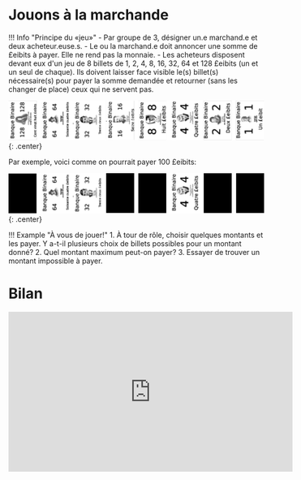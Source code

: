 # Jouons à la marchande

!!! Info "Principe du «jeu»"
    - Par groupe de 3, désigner un.e marchand.e et deux acheteur.euse.s.
    - Le ou la marchand.e doit annoncer une somme de £eibits à payer. Elle ne rend pas la monnaie.
    - Les acheteurs disposent devant eux d'un jeu de 8 billets de 1, 2, 4, 8, 16, 32, 64 et 128 £eibits (un et un seul de chaque). Ils doivent laisser face visible le(s) billet(s) nécessaire(s) pour payer la somme demandée et retourner (sans les changer de place) ceux qui ne servent pas.

![](jeu_billets.png){: .center}

Par exemple, voici comme on pourrait payer 100 £eibits:

![](100.png){: .center}

!!! Example "À vous de jouer!"
    1. À tour de rôle, choisir quelques montants et les payer. Y a-t-il plusieurs choix de billets possibles pour un montant donné?
    2. Quel montant maximum peut-on payer?
    3. Essayer de trouver un montant impossible à payer.


# Bilan

<p align="center">
<iframe width="560" height="315" src="https://www.youtube.com/embed/VRdp_vaNRoY" title="YouTube video player" frameborder="0" allow="accelerometer; autoplay; clipboard-write; encrypted-media; gyroscope; picture-in-picture" allowfullscreen></iframe>
</p>

